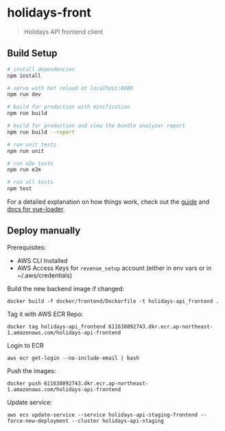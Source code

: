 # holidays-front

> Holidays API frontend client

## Build Setup

``` bash
# install dependencies
npm install

# serve with hot reload at localhost:8080
npm run dev

# build for production with minification
npm run build

# build for production and view the bundle analyzer report
npm run build --report

# run unit tests
npm run unit

# run e2e tests
npm run e2e

# run all tests
npm test
```

For a detailed explanation on how things work, check out the [guide](http://vuejs-templates.github.io/webpack/) and [docs for vue-loader](http://vuejs.github.io/vue-loader).

## Deploy manually
Prerequisites: 
* AWS CLI Installed
* AWS Access Keys for `revenue_setup` account (either in env vars or in ~/.aws/credentials)

Build the new backend image if changed:
```
docker build -f docker/frontend/Dockerfile -t holidays-api_frontend .
```

Tag it with AWS ECR Repo:
```
docker tag holidays-api_frontend 611630892743.dkr.ecr.ap-northeast-1.amazonaws.com/holidays-api-frontend
```

Login to ECR
```
aws ecr get-login --no-include-email | bash
```

Push the images:
```
docker push 611630892743.dkr.ecr.ap-northeast-1.amazonaws.com/holidays-api-frontend
```

Update service:
```
aws ecs update-service --service holidays-api-staging-frontend --force-new-deployment --cluster holidays-api-staging
```
